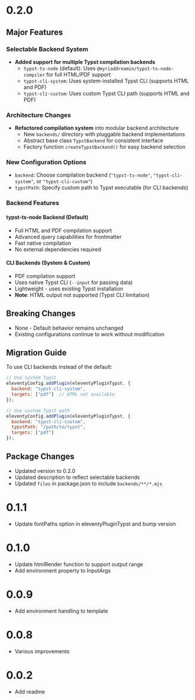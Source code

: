 # 0.2.0

## Major Features

### Selectable Backend System
- **Added support for multiple Typst compilation backends**
  - `typst-ts-node` (default): Uses `@myriaddreamin/typst-ts-node-compiler` for full HTML/PDF support
  - `typst-cli-system`: Uses system-installed Typst CLI (supports HTML and PDF)
  - `typst-cli-custom`: Uses custom Typst CLI path (supports HTML and PDF)

### Architecture Changes
- **Refactored compilation system** into modular backend architecture
  - New `backends/` directory with pluggable backend implementations
  - Abstract base class `TypstBackend` for consistent interface
  - Factory function `createTypstBackend()` for easy backend selection

### New Configuration Options
- `backend`: Choose compilation backend (`"typst-ts-node"`, `"typst-cli-system"`, or `"typst-cli-custom"`)
- `typstPath`: Specify custom path to Typst executable (for CLI backends)

### Backend Features

#### typst-ts-node Backend (Default)
- Full HTML and PDF compilation support
- Advanced query capabilities for frontmatter
- Fast native compilation
- No external dependencies required

#### CLI Backends (System & Custom)
- PDF compilation support
- Uses native Typst CLI (`--input` for passing data)
- Lightweight - uses existing Typst installation
- **Note**: HTML output not supported (Typst CLI limitation)

## Breaking Changes
- None - Default behavior remains unchanged
- Existing configurations continue to work without modification

## Migration Guide
To use CLI backends instead of the default:

```javascript
// Use system Typst
eleventyConfig.addPlugin(eleventyPluginTypst, {
  backend: "typst-cli-system",
  targets: ["pdf"]  // HTML not available
});

// Use custom Typst path
eleventyConfig.addPlugin(eleventyPluginTypst, {
  backend: "typst-cli-custom",
  typstPath: "/path/to/typst",
  targets: ["pdf"]
});
```

## Package Changes
- Updated version to 0.2.0
- Updated description to reflect selectable backends
- Updated `files` in package.json to include `backends/**/*.mjs`

# 0.1.1
- Update fontPaths option in eleventyPluginTypst and bump version

# 0.1.0
- Update htmlRender function to support output range
- Add environment property to InputArgs

# 0.0.9
- Add environment handling to template

# 0.0.8
- Various improvements

# 0.0.2
- Add readme